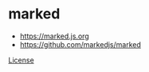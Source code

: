 # marked

- https://marked.js.org
- https://github.com/markedjs/marked

[License](https://github.com/markedjs/marked/blob/master/LICENSE.md)
